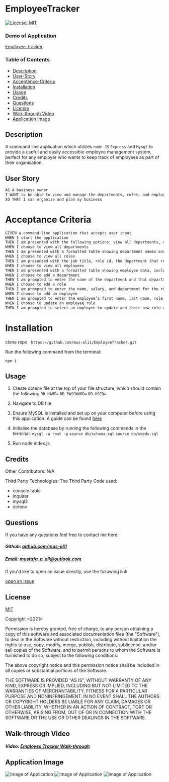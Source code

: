 # EmployeeTracker

[![License: MIT](https://img.shields.io/badge/License-MIT-yellow.svg)](https://opensource.org/licenses/MIT)


### Demo of Application

[Employee Tracker]()



### Table of Contents

- [Description](#description)
- [User-Story](#User-Story)
- [Acceptence-Criteria](#Acceptence-Criteria)
- [Installation](#Installation)
- [Usage](#usage)
- [Credits](#Credits)
- [Questions](#questions)
- [License](#license)
- [Walk-through Video](#walk-through-video)
- [Application Image](#application-image)

## Description

A command line application which utilizes ```node JS``` ```Express``` and ```Mysql``` to provide a useful and
easily accessible employee management system, perfect for any employer who wants to keep track of employees as part of
their organisation. 

## User Story 


```md
AS A business owner
I WANT to be able to view and manage the departments, roles, and employees in my company
SO THAT I can organize and plan my business
```
# Acceptance Criteria 

```md
GIVEN a command-line application that accepts user input
WHEN I start the application
THEN I am presented with the following options: view all departments, view all roles, view all employees, add a department, add a role, add an employee, and update an employee role
WHEN I choose to view all departments
THEN I am presented with a formatted table showing department names and department ids
WHEN I choose to view all roles
THEN I am presented with the job title, role id, the department that role belongs to, and the salary for that role
WHEN I choose to view all employees
THEN I am presented with a formatted table showing employee data, including employee ids, first names, last names, job titles, departments, salaries, and managers that the employees report to
WHEN I choose to add a department
THEN I am prompted to enter the name of the department and that department is added to the database
WHEN I choose to add a role
THEN I am prompted to enter the name, salary, and department for the role and that role is added to the database
WHEN I choose to add an employee
THEN I am prompted to enter the employee’s first name, last name, role, and manager, and that employee is added to the database
WHEN I choose to update an employee role
THEN I am prompted to select an employee to update and their new role and this information is updated in the database 
```

# Installation 

clone repo ``` https://github.com/mus-ali1/EmployeeTracker.git```

Run the following command from the terminal: 

```npm i```


## Usage

1. Create dotenv file at the top of your file structure, which should contain the following 
 ```DB_NAME=``` ```DB_PASSWORD=``` ```DB_USER=```

2. Navigate to DB file

3. Ensure MySQL is installed and set up on your computer before using this application. A guide can be found [here](https://dev.mysql.com/doc/mysql-installation-excerpt/5.7/en/)


3. Initialise the database by running the following commands in the terminal: 
```mysql -u root -p```
```source db/schema.sql```
```source db/seeds.sql```

4. Run node index.js

## Credits

Other Contributors: 
  N/A

  Third Party Technologies:
  The Third Party Code used:
 - console.table
 -  inquirer
 -  mysql2
 -  dotenv

## Questions

If you have any questions feel free to contact me here:

 ##### Github: [github.com/mus-ali1](https://github.com/mus-ali1)
 

 ##### Email: [mustafa_a_ali@outlook.com](mailto:mustafa_a_ali@outlook.com?subject=[GitHub])

 If you'd like to open an issue directly, use the following link. 

 [open an issue](https://github.com/mus-ali1/EmployeeTracker/issues)


## License

[MIT](https://opensource.org/licenses/MIT)

Copyright <2021> <Mustafa Ali>

Permission is hereby granted, free of charge, to any person obtaining a copy of this software and associated documentation files (the "Software"), to deal in the Software without restriction, including without limitation the rights to use, copy, modify, merge, publish, distribute, sublicense, and/or sell copies of the Software, and to permit persons to whom the Software is furnished to do so, subject to the following conditions:

The above copyright notice and this permission notice shall be included in all copies or substantial portions of the Software.

THE SOFTWARE IS PROVIDED "AS IS", WITHOUT WARRANTY OF ANY KIND, EXPRESS OR IMPLIED, INCLUDING BUT NOT LIMITED TO THE WARRANTIES OF MERCHANTABILITY, FITNESS FOR A PARTICULAR PURPOSE AND NONINFRINGEMENT. IN NO EVENT SHALL THE AUTHORS OR COPYRIGHT HOLDERS BE LIABLE FOR ANY CLAIM, DAMAGES OR OTHER LIABILITY, WHETHER IN AN ACTION OF CONTRACT, TORT OR OTHERWISE, ARISING FROM, OUT OF OR IN CONNECTION WITH THE SOFTWARE OR THE USE OR OTHER DEALINGS IN THE SOFTWARE.



## Walk-through Video

##### Video: [Employee Tracker Walk-through](https://www.youtube.com/watch?v=vC1KFeJ1dhM)


## Application Image

![Image of Application](./assets/Screenshot1.png)
![Image of Application](./assets/Screenshot2.png)
![Image of Application](./assets/Screenshot3.png)